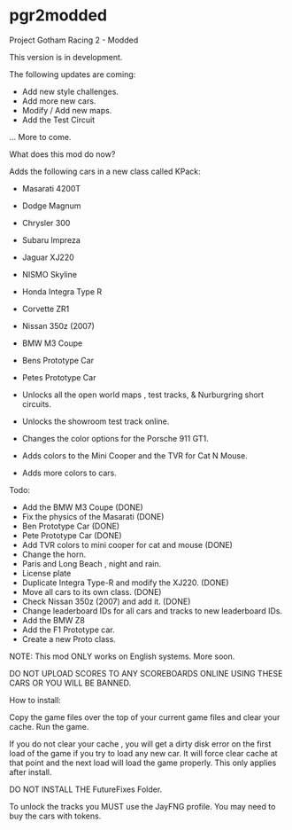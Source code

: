 # pgr2modded

Project Gotham Racing 2 - Modded 

This version is in development.

The following updates are coming:

 - Add new style challenges.
 - Add more new cars.
 - Modify / Add new maps.
 - Add the Test Circuit


... More to come.

What does this mod do now?

 Adds the following cars in a new class called KPack:
 
 - Masarati 4200T
 - Dodge Magnum
 - Chrysler 300
 - Subaru Impreza
 - Jaguar XJ220
 - NISMO Skyline
 - Honda Integra Type R
 - Corvette ZR1
 - Nissan 350z (2007)
 - BMW M3 Coupe
 - Bens Prototype Car
 - Petes Prototype Car
 
 - Unlocks all the open world maps , test tracks, & Nurburgring short circuits.
 - Unlocks the showroom test track online.
 - Changes the color options for the Porsche 911 GT1. 
 - Adds colors to the Mini Cooper and the TVR for Cat N Mouse.
 - Adds more colors to cars.


Todo:

 - Add the BMW M3 Coupe (DONE)
 - Fix the physics of the Masarati (DONE)
 - Ben Prototype Car (DONE)
 - Pete Prototype Car (DONE)
 - Add TVR colors to mini cooper for cat and mouse (DONE)
 - Change the horn.
 - Paris and Long Beach , night and rain.
 - License plate
 - Duplicate Integra Type-R and modify the XJ220. (DONE)
 - Move all cars to its own class. (DONE)
 - Check Nissan 350z (2007) and add it. (DONE)
 - Change leaderboard IDs for all cars and tracks to new leaderboard IDs.
 - Add the BMW Z8
 - Add the F1 Prototype car.
 - Create a new Proto class.

NOTE: This mod ONLY works on English systems. More soon.

DO NOT UPLOAD SCORES TO ANY SCOREBOARDS ONLINE USING THESE CARS OR YOU WILL BE BANNED.

How to install:

Copy the game files over the top of your current game files and clear your cache. Run the game.

If you do not clear your cache , you will get a dirty disk error on the first load of the game if you try to load any new car. It will force clear cache at that point and the next load will load the game properly. This only applies after install.

DO NOT INSTALL THE FutureFixes Folder.

To unlock the tracks you MUST use the JayFNG profile. You may need to buy the cars with tokens.
